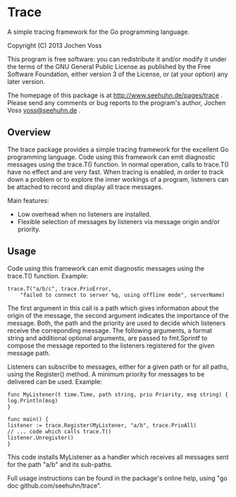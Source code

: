Trace
=====

A simple tracing framework for the Go programming language.

Copyright (C) 2013  Jochen Voss

This program is free software: you can redistribute it and/or modify
it under the terms of the GNU General Public License as published by
the Free Software Foundation, either version 3 of the License, or
(at your option) any later version.

The homepage of this package is at http://www.seehuhn.de/pages/trace .
Please send any comments or bug reports to the program's author,
Jochen Voss <voss@seehuhn.de> .

Overview
--------

The trace package provides a simple tracing framework for the
excellent Go programming language. Code using this framework can emit
diagnostic messages using the trace.T() function.  In normal
operation, calls to trace.T() have no effect and are very fast.  When
tracing is enabled, in order to track down a problem or to explore the
inner workings of a program, listeners can be attached to record and
display all trace messages.

Main features:
- Low overhead when no listeners are installed.
- Flexible selection of messages by listeners via message origin
  and/or priority.

Usage
-----

Code using this framework can emit diagnostic messages using the
trace.T() function.  Example:

    trace.T("a/b/c", trace.PrioError,
	    "failed to connect to server %q, using offline mode", serverName)

The first argument in this call is a path which gives information
about the origin of the message, the second argument indicates the
importance of the message.  Both, the path and the priority are
used to decide which listeners receive the correponding message.
The following arguments, a format string and additional optional
arguments, are passed to fmt.Sprintf to compose the message
reported to the listeners registered for the given message path.

Listeners can subscribe to messages, either for a given path or for
all paths, using the Register() method.  A minimum priority for
messages to be delivered can be used.  Example:

    func MyListener(t time.Time, path string, prio Priority, msg string) {
	log.Println(msg)
    }

    func main() {
	listener := trace.Register(MyListener, "a/b", trace.PrioAll)
	// ... code which calls trace.T()
	listener.Unregister()
    }

This code installs MyListener as a handler which receives all
messages sent for the path "a/b" and its sub-paths.

Full usage instructions can be found in the package's online help,
using "go doc github.com/seehuhn/trace".

